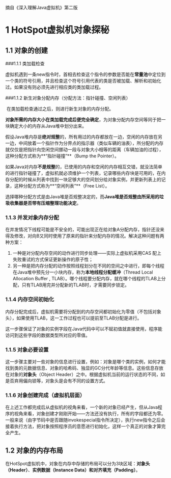 摘自《深入理解Java虚拟机》第二版

# 1 HotSpot虚拟机对象探秘

## 1.1 对象的创建

###1.1.1 类加载检查

​	虚拟机遇到一条new指令时，首相去检查这个指令的参数是否能在**常量池**中定位到一个类的符号引用，并且检查这个符号引用代表的类是否被加载、解析和初始化过。如果没有则必须先进行相应类的类加载过程。

###1.1.2 新生对象分配内存（分配方法：指针碰撞、空闲列表）

​	在类加载检查通过之后，则进行新生对象的内存分配。

​	 **对象所需的内存大小在类加载完成后便完全确定**，为对象分配内存空间等同于把一块确定大小的内存从Java堆中划分出来。

​	假设Java堆内存是**绝对规整**的，所有用过的内存都放在一边，空闲的内存放在另一边，中间放着一个指针作为分界点的指示器（类似车辆的油表），所分配的内存就仅仅是把指针向空闲空间挪动一段与对象大小相等的距离（车辆加油的过程），这种分配方式称为**“指针碰撞”**（Bump the Pointer）。

​	如果Java对内存**不是规整**的，已使用的内存和空闲的内存相互交错，就没法简单的进行指针碰撞了，虚拟机就必须维护一个列表，记录哪些内存块是可用的，在内存分配的时候从列表中找到一块足够大的空间划分给对象实例，并更新列表上的记录，这种分配方式称为**“空闲列表”**（Free List）。

​	选择哪种分配方式是由Java堆是否规整决定的，而**Java堆是否规整由所采用的垃圾收集器是否带有压缩整理功能决定**。

### 1.1.3 并发对象内存分配

​	在并发情况下线程可能是不安全的，可能出现正在给对象A分配内存，指针还没来得及修改，对向B又同时使用了原来的指针来分配内存的情况。解决这种问题有两种方案：

1. 一种是对分配内存空间的动作进行同步处理——实际上虚拟机采用CAS	配上失败重试的方式保证更新操作的原子性；
2. 另一种是把内存分配的动作按照线程划分在不同的空间之中进行，即每个线程在Java堆中预先分一小块内存，称为**本地线程分配缓冲**（Thread Local Allocation Buffer , TLAB）。哪个线程要分配内存，就在哪个线程的TLAB上分配，只有TLAB用完并分配新的TLAB时，才需要同步锁定。

### 1.1.4 内存空间初始化

​	内存分配完成后，虚拟机需要将分配到的内存空间都初始化为零值（不包括对象头），如果使用TLAB，这一工作过程也可以提前至TLAB分配是进行。

​	这一步骤保证了对象的实例字段在Java代码中可以不赋初值就直接使用，程序能访问到这些字段的数据类型所对应的零值。

### 1.1.5 对象必要设置

​	这一步骤主要对一些对象的信息进行设置，例如：对象是哪个类的实例，如何才能找到类的元数据信息、对象的哈希码、独显的GC分代年龄等信息。这些信息存放在对象的**对象头**（Object Header）之中。根据虚拟机当前的运行状态的不同，如是否弃用偏向锁等，对象头是会有不同的设置方式。

### 1.1.6 对象创建完成（虚拟机层面）

​	在上述工作都完成后从虚拟机的视角来看，一个新的对象已经产生，但从Java程序的视角来看，对象创建才刚刚开始——<init>方法还没有执行，所有的字段都还为零。一般来说（由字节码中是否跟随invokespecial指令所决定），执行new指令之后会接着执行<init>方法，把对象按照程序员的意愿进行初始化，这样一个真正的对象才算完全产生。

## 1.2 对象的内存布局

​	在HotSpot虚拟机中，对象在内存中存储的布局可以分为3块区域：**对象头（Header）**、**实例数据（Instance Data）**和**对齐填充（Padding）**。

​	











